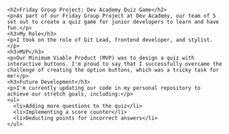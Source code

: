 
    <h2>Friday Group Project: Dev Academy Quiz Game</h2>
    <p>As part of our Friday Group Project at Dev Academy, our team of 5 set out to create a quiz game for junior developers to learn and have fun.</p>
    <h3>My Role</h3>
    <p>I took on the role of Git Lead, frontend developer, and stylist.</p>
    <h3>MVP</h3>
    <p>Our Minimum Viable Product (MVP) was to design a quiz with interactive buttons. I'm proud to say that I successfully overcame the challenge of creating the option buttons, which was a tricky task for me!</p>
    <h3>Future Development</h3>
    <p>I'm currently updating our code in my personal repository to achieve our stretch goals, including:</p>
    <ul>
      <li>Adding more questions to the quiz</li>
      <li>Implementing a score counter</li>
      <li>Deducting points for incorrect answers</li>
    </ul>


